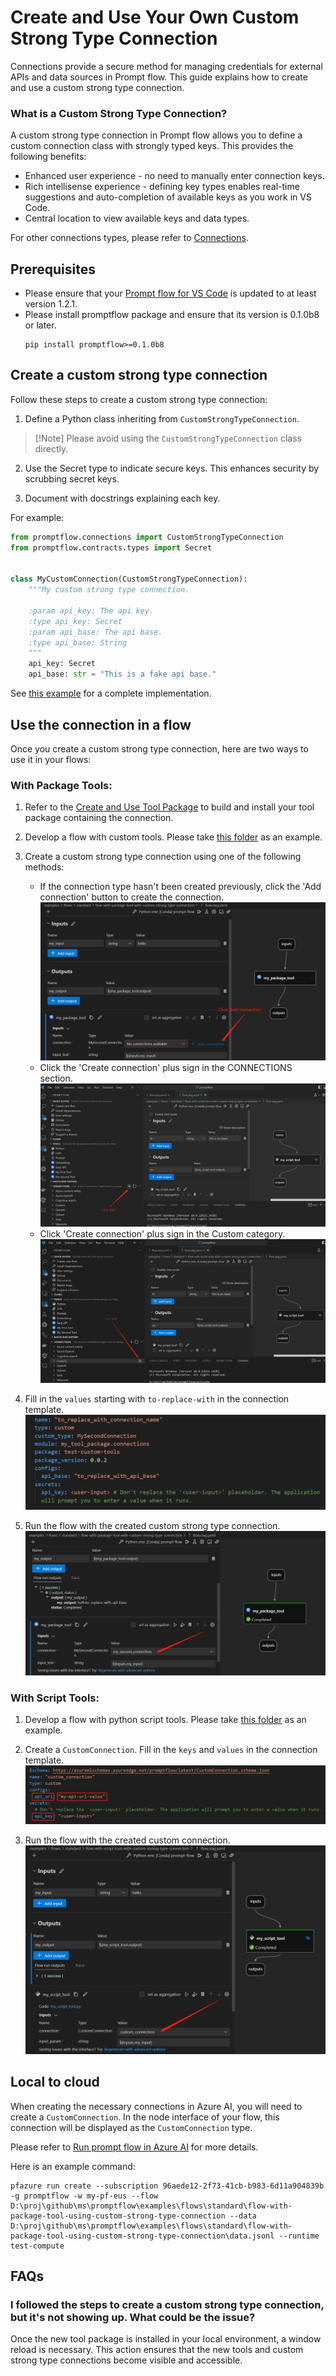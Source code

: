 # Create and Use Your Own Custom Strong Type Connection
Connections provide a secure method for managing credentials for external APIs and data sources in Prompt flow. This guide explains how to create and use a custom strong type connection.

### What is a Custom Strong Type Connection?
A custom strong type connection in Prompt flow allows you to define a custom connection class with strongly typed keys. This provides the following benefits:

* Enhanced user experience - no need to manually enter connection keys.
* Rich intellisense experience - defining key types enables real-time suggestions and auto-completion of available keys as you work in VS Code.
* Central location to view available keys and data types.

For other connections types, please refer to [Connections](https://microsoft.github.io/promptflow/concepts/concept-connections.html).

## Prerequisites
- Please ensure that your [Prompt flow for VS Code](https://marketplace.visualstudio.com/items?itemName=prompt-flow.prompt-flow) is updated to at least version 1.2.1.
- Please install promptflow package and ensure that its version is 0.1.0b8 or later.
  ```
  pip install promptflow>=0.1.0b8
  ```

## Create a custom strong type connection
Follow these steps to create a custom strong type connection:

1. Define a Python class inheriting from `CustomStrongTypeConnection`.
  > [!Note] Please avoid using the `CustomStrongTypeConnection` class directly.

2. Use the Secret type to indicate secure keys. This enhances security by scrubbing secret keys.

3. Document with docstrings explaining each key.

For example:

```python
from promptflow.connections import CustomStrongTypeConnection
from promptflow.contracts.types import Secret


class MyCustomConnection(CustomStrongTypeConnection):
    """My custom strong type connection.

    :param api_key: The api key.
    :type api_key: Secret
    :param api_base: The api base.
    :type api_base: String
    """
    api_key: Secret
    api_base: str = "This is a fake api base."

```

See [this example](https://github.com/microsoft/promptflow/blob/main/examples/tools/tool-package-quickstart/my_tool_package/tools/tool_with_custom_strong_type_connection.py) for a complete implementation.

## Use the connection in a flow
Once you create a custom strong type connection, here are two ways to use it in your flows:

### With Package Tools:

1. Refer to the [Create and Use Tool Package](create-and-use-tool-package.md#create-custom-tool-package) to build and install your tool package containing the connection.

2. Develop a flow with custom tools. Please take [this folder](https://github.com/microsoft/promptflow/tree/main/examples/tools/use-cases/custom-strong-type-connection-package-tool-showcase) as an example.

3. Create a custom strong type connection using one of the following methods:
    - If the connection type hasn't been created previously, click the 'Add connection' button to create the connection.
    ![create_custom_strong_type_connection_in_node_interface](../../media/how-to-guides/develop-a-tool/create_custom_strong_type_connection_in_node_interface.png)
    - Click the 'Create connection' plus sign in the CONNECTIONS section.
    ![create_custom_strong_type_connection_add_sign](../../media/how-to-guides/develop-a-tool/create_custom_strong_type_connection_add_sign.png)
    - Click 'Create connection' plus sign in the Custom category.
    ![create_custom_strong_type_connection_in_custom_category](../../media/how-to-guides/develop-a-tool/create_custom_strong_type_connection_in_custom_category.png) 

4. Fill in the `values` starting with `to-replace-with` in the connection template.
![custom_strong_type_connection_template](../../media/how-to-guides/develop-a-tool/custom_strong_type_connection_template.png)

5. Run the flow with the created custom strong type connection.
![use_custom_strong_type_connection_in_flow](../../media/how-to-guides/develop-a-tool/use_custom_strong_type_connection_in_flow.png)

### With Script Tools:

1. Develop a flow with python script tools. Please take [this folder](https://github.com/microsoft/promptflow/tree/main/examples/tools/use-cases/custom-strong-type-connection-script-tool-showcase) as an example.

2. Create a `CustomConnection`. Fill in the `keys` and `values` in the connection template.
  ![custom](../../media/how-to-guides/develop-a-tool/custom_connection_template.png)

3. Run the flow with the created custom connection.
  ![use_custom_connection_in_flow](../../media/how-to-guides/develop-a-tool/use_custom_connection_in_flow.png)


## Local to cloud
When creating the necessary connections in Azure AI, you will need to create a `CustomConnection`. In the node interface of your flow, this connection will be displayed as the `CustomConnection` type.

Please refer to [Run prompt flow in Azure AI](https://microsoft.github.io/promptflow/cloud/azureai/quick-start.html) for more details.

Here is an example command:
```
pfazure run create --subscription 96aede12-2f73-41cb-b983-6d11a904839b -g promptflow -w my-pf-eus --flow D:\proj\github\ms\promptflow\examples\flows\standard\flow-with-package-tool-using-custom-strong-type-connection --data D:\proj\github\ms\promptflow\examples\flows\standard\flow-with-package-tool-using-custom-strong-type-connection\data.jsonl --runtime test-compute
```

## FAQs

### I followed the steps to create a custom strong type connection, but it's not showing up. What could be the issue?

Once the new tool package is installed in your local environment, a window reload is necessary. This action ensures that the new tools and custom strong type connections become visible and accessible.
